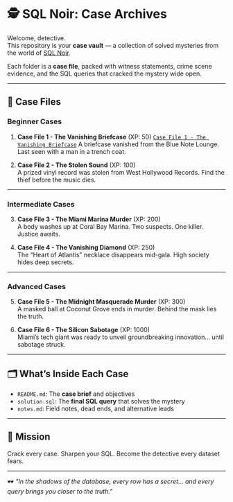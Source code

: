 # 🕵️ SQL Noir: Case Archives

Welcome, detective.  
This repository is your **case vault** — a collection of solved mysteries from the world of [SQL Noir](https://www.sqlnoir.com/).  

Each folder is a **case file**, packed with witness statements, crime scene evidence, and the SQL queries that cracked the mystery wide open.

---

## 📂 Case Files

### Beginner Cases
1. **Case File 1 - The Vanishing Briefcase** (XP: 50) [`Case File 1 - The Vanishing Briefcase`](./Case%20File%201%20-%20The%20Vanishing%20Briefcase) 
   A briefcase vanished from the Blue Note Lounge. Last seen with a man in a trench coat.  

2. **Case File 2 - The Stolen Sound** (XP: 100)  
   A prized vinyl record was stolen from West Hollywood Records. Find the thief before the music dies.  

---

### Intermediate Cases
3. **Case File 3 - The Miami Marina Murder** (XP: 200)  
   A body washes up at Coral Bay Marina. Two suspects. One killer. Justice awaits.  

4. **Case File 4 - The Vanishing Diamond** (XP: 250)  
   The “Heart of Atlantis” necklace disappears mid-gala. High society hides deep secrets.  

---

### Advanced Cases
5. **Case File 5 - The Midnight Masquerade Murder** (XP: 300)  
   A masked ball at Coconut Grove ends in murder. Behind the mask lies the truth.  

6. **Case File 6 - The Silicon Sabotage** (XP: 1000)  
   Miami’s tech giant was ready to unveil groundbreaking innovation… until sabotage struck.  

---

## 🗂️ What’s Inside Each Case
- `README.md`: The **case brief** and objectives  
- `solution.sql`: The **final SQL query** that solves the mystery  
- `notes.md`: Field notes, dead ends, and alternative leads  

---

## 🎯 Mission
Crack every case. Sharpen your SQL. Become the detective every dataset fears.  

---

🕶️ *"In the shadows of the database, every row has a secret… and every query brings you closer to the truth."*
